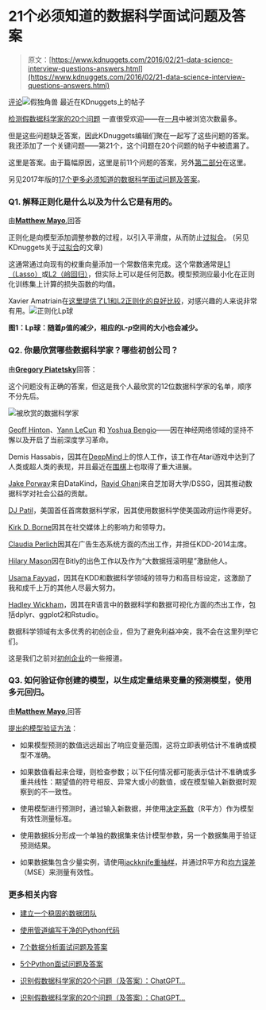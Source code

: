 # 21个必须知道的数据科学面试问题及答案

> 原文：[https://www.kdnuggets.com/2016/02/21-data-science-interview-questions-answers.html](https://www.kdnuggets.com/2016/02/21-data-science-interview-questions-answers.html)

[评论](/2016/02/21-data-science-interview-questions-answers.html/3#comments)![假独角兽](../Images/a68de4226dc6fc76fbea0208a4b8a0a2.png) 最近在KDnuggets上的帖子

[检测假数据科学家的20个问题](/2016/01/20-questions-to-detect-fake-data-scientists.html) 一直很受欢迎——在[一月](https://example.org/2016/02/top-news-2016-jan.html)中被浏览次数最多。

但是这些问题缺乏答案，因此KDnuggets编辑们聚在一起写了这些问题的答案。我还添加了一个关键问题——第21个，这个问题在20个问题的帖子中被遗漏了。

这里是答案。由于篇幅原因，这里是前11个问题的答案，另外[第二部分](/2016/02/21-data-science-interview-questions-answers-part2.html)在这里。

另见2017年版的[17个更多必须知道的数据科学面试问题及答案](/2017/02/17-data-science-interview-questions-answers.html)。

### Q1. 解释正则化是什么以及为什么它是有用的。

由[**Matthew Mayo**.](/author/matt-mayo)回答

正则化是向模型添加调整参数的过程，以引入平滑度，从而防止[过拟合](https://en.wikipedia.org/wiki/Overfitting)。 (另见KDnuggets关于[过拟合](/tag/overfitting)的文章)

这通常通过向现有的权重向量添加一个常数倍来完成。这个常数通常是[L1（Lasso）](https://en.wikipedia.org/wiki/Lasso_(statistics))或[L2（岭回归）](https://en.wikipedia.org/wiki/Tikhonov_regularization)，但实际上可以是任何范数。模型预测应最小化在正则化训练集上计算的损失函数的均值。

Xavier Amatriain在[这里提供了L1和L2正则化的良好比较](https://www.quora.com/What-is-the-difference-between-L1-and-L2-regularization)，对感兴趣的人来说非常有用。![正则化Lp球](../Images/a7e262d7d39cd728ffb43be31b766901.png)

**图1：Lp球：随着*p*值的减少，相应的L-*p*空间的大小也会减少。**

### Q2. 你最欣赏哪些数据科学家？哪些初创公司？

由[**Gregory Piatetsky**](/author/gregory-piatetsky)回答：

这个问题没有正确的答案，但这是我个人最欣赏的12位数据科学家的名单，顺序不分先后。

![被欣赏的数据科学家](../Images/89788ba12fd5051cac752c1937b45f39.png)

[Geoff Hinton](/tag/geoff-hinton)、[Yann LeCun](/tag/yann-lecun) 和 [Yoshua Bengio](/tag/yoshua-bengio)——因在神经网络领域的坚持不懈以及开启了当前深度学习革命。

Demis Hassabis，因其在[DeepMind](/tag/deepmind)上的惊人工作，该工作在Atari游戏中达到了人类或超人类的表现，并且最近在[围棋](https://example.org/2016/02/google-great-gains-game-go.html)上也取得了重大进展。

[Jake Porway](/tag/jake-porway)来自DataKind，[Rayid Ghani](/tag/rayid-ghani)来自芝加哥大学/DSSG，因其推动数据科学对社会公益的贡献。

[DJ Patil](/tag/dj-patil)，美国首任首席数据科学家，因其使用数据科学使美国政府运作得更好。

[Kirk D. Borne](/tag/kirk-d-borne)因其在社交媒体上的影响力和领导力。

[Claudia Perlich](/tag/claudia-perlich)因其在广告生态系统方面的杰出工作，并担任KDD-2014主席。

[Hilary Mason](/tag/hilary-mason)因在Bitly的出色工作以及作为“大数据摇滚明星”激励他人。

[Usama Fayyad](/tag/usama-fayyad)，因其在KDD和数据科学领域的领导力和高目标设定，这激励了我和成千上万的其他人尽最大努力。

[Hadley Wickham](/?s=Hadley+Wickham)，因其在R语言中的数据科学和数据可视化方面的杰出工作，包括dplyr、ggplot2和Rstudio。

数据科学领域有太多优秀的初创企业，但为了避免利益冲突，我不会在这里列举它们。

这是我们之前对[初创企业](/tag/startups)的一些报道。

### Q3. 如何验证你创建的模型，以生成定量结果变量的预测模型，使用多元回归。

由[**Matthew Mayo**.](/author/matt-mayo)回答

[提出的模型验证方法](http://support.sas.com/resources/papers/proceedings12/333-2012.pdf)：

+   如果模型预测的数值远远超出了响应变量范围，这将立即表明估计不准确或模型不准确。

+   如果数值看起来合理，则检查参数；以下任何情况都可能表示估计不准确或多重共线性：期望值的符号相反、异常大或小的数值，或在模型输入新数据时观察到的不一致性。

+   使用模型进行预测时，通过输入新数据，并使用[决定系数](https://en.wikipedia.org/wiki/Coefficient_of_determination)（R平方）作为模型有效性测量标准。

+   使用数据拆分形成一个单独的数据集来估计模型参数，另一个数据集用于验证预测结果。

+   如果数据集包含少量实例，请使用[jackknife重抽样](https://en.wikipedia.org/wiki/Jackknife_resampling)，并通过R平方和[均方误差](https://en.wikipedia.org/wiki/Mean_squared_error)（MSE）来测量有效性。

### 更多相关内容

+   [建立一个稳固的数据团队](https://www.kdnuggets.com/2021/12/build-solid-data-team.html)

+   [使用管道编写干净的Python代码](https://www.kdnuggets.com/2021/12/write-clean-python-code-pipes.html)

+   [7个数据分析面试问题及答案](https://www.kdnuggets.com/2022/09/7-data-analytics-interview-questions-answers.html)

+   [5个Python面试问题及答案](https://www.kdnuggets.com/2022/09/5-python-interview-questions-answers.html)

+   [识别假数据科学家的20个问题（及答案）：ChatGPT…](https://www.kdnuggets.com/2023/01/20-questions-detect-fake-data-scientists-chatgpt-1.html)

+   [识别假数据科学家的20个问题（及答案）：ChatGPT…](https://www.kdnuggets.com/2023/02/20-questions-detect-fake-data-scientists-chatgpt-2.html)
